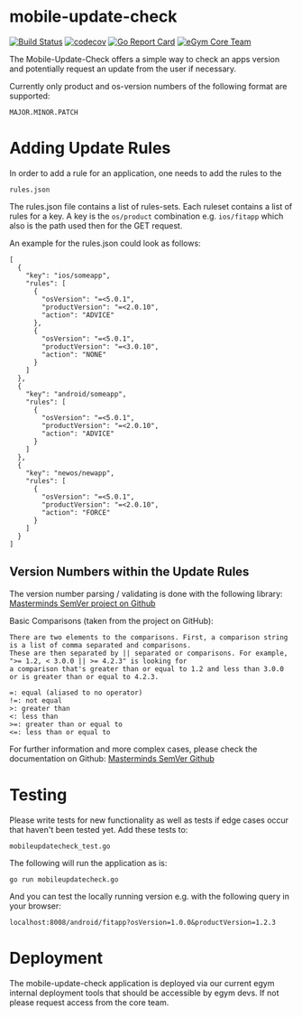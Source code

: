 # mobile-update-check

[![Build Status](https://travis-ci.org/egymgmbh/mobile-update-check.svg?branch=master)](https://travis-ci.org/egymgmbh/mobile-update-check)
[![codecov](https://codecov.io/gh/egymgmbh/mobile-update-check/branch/master/graph/badge.svg)](https://codecov.io/gh/egymgmbh/mobile-update-check)
[![Go Report Card](https://goreportcard.com/badge/github.com/egymgmbh/mobile-update-check)](https://goreportcard.com/report/github.com/egymgmbh/mobile-update-check)
[![eGym Core Team](https://img.shields.io/badge/eGym-Core%20Team-orange.svg)](https://www.egym.com/)

The Mobile-Update-Check offers a simple way to check an apps version and
potentially request an update from the user if necessary.

Currently only product and os-version numbers of the following format are supported:
```
MAJOR.MINOR.PATCH
```

# Adding Update Rules
In order to add a rule for an application, one needs to add the rules to the

```
rules.json
```
The rules.json file contains a list of rules-sets. Each ruleset contains a list of rules for a key.
A key is the `os/product` combination e.g. `ios/fitapp` which also is the path used then for the GET request.

An example for the rules.json could look as follows:

```
[
  {
    "key": "ios/someapp",
    "rules": [
      {
        "osVersion": "=<5.0.1",
        "productVersion": "=<2.0.10",
        "action": "ADVICE"
      },
      {
        "osVersion": "=<5.0.1",
        "productVersion": "=<3.0.10",
        "action": "NONE"
      }
    ]
  },
  {
    "key": "android/someapp",
    "rules": [
      {
        "osVersion": "=<5.0.1",
        "productVersion": "=<2.0.10",
        "action": "ADVICE"
      }
    ]
  },
  {
    "key": "newos/newapp",
    "rules": [
      {
        "osVersion": "=<5.0.1",
        "productVersion": "=<2.0.10",
        "action": "FORCE"
      }
    ]
  }
]
```

## Version Numbers within the Update Rules
The version number parsing / validating is done with the following library:
[Masterminds SemVer project on Github](https://github.com/Masterminds/semver)

Basic Comparisons (taken from the project on GitHub):

```
There are two elements to the comparisons. First, a comparison string is a list of comma separated and comparisons.
These are then separated by || separated or comparisons. For example, ">= 1.2, < 3.0.0 || >= 4.2.3" is looking for
a comparison that's greater than or equal to 1.2 and less than 3.0.0 or is greater than or equal to 4.2.3.

=: equal (aliased to no operator)
!=: not equal
>: greater than
<: less than
>=: greater than or equal to
<=: less than or equal to
```
For further information and more complex cases, please check the documentation on Github:
[Masterminds SemVer Github](https://github.com/Masterminds/semver)

# Testing
Please write tests for new functionality as well as tests if edge cases occur
that haven't been tested yet. Add these tests to:
```
mobileupdatecheck_test.go
```

The following will run the application as is:
```
go run mobileupdatecheck.go
```
And you can test the locally running version e.g. with the following query in your browser:
```
localhost:8008/android/fitapp?osVersion=1.0.0&productVersion=1.2.3
```

# Deployment
The mobile-update-check application is deployed via our current egym internal
deployment tools that should be accessible by egym devs. If not please request
access from the core team.